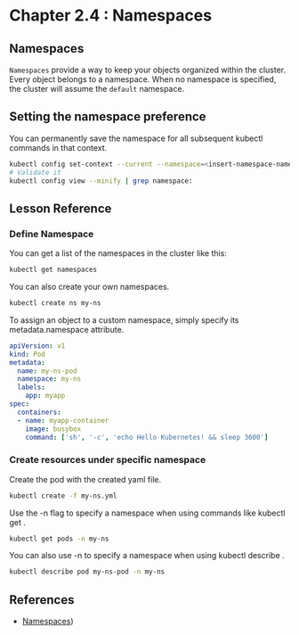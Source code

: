 # Chapter 2.4 : Namespaces

## Namespaces

`Namespaces` provide a way to keep your objects organized within the cluster. Every object belongs to a namespace. When no namespace is specified, the cluster will assume the `default` namespace.

## Setting the namespace preference

You can permanently save the namespace for all subsequent kubectl commands in that context.

```sh
kubectl config set-context --current --namespace=<insert-namespace-name-here>
# Validate it
kubectl config view --minify | grep namespace:
```

## Lesson Reference

### Define Namespace

You can get a list of the namespaces in the cluster like this:

```sh
kubectl get namespaces
```

You can also create your own namespaces.

```sh
kubectl create ns my-ns

```

To assign an object to a custom namespace, simply specify its metadata.namespace attribute.

```yaml
apiVersion: v1
kind: Pod
metadata:
  name: my-ns-pod
  namespace: my-ns
  labels:
    app: myapp
spec:
  containers:
  - name: myapp-container
    image: busybox
    command: ['sh', '-c', 'echo Hello Kubernetes! && sleep 3600']
```

### Create resources under specific namespace

Create the pod with the created yaml file.

```sh
kubectl create -f my-ns.yml
```

Use the -n flag to specify a namespace when using commands like kubectl get .

```sh
kubectl get pods -n my-ns
```

You can also use -n to specify a namespace when using kubectl describe .

```sh
kubectl describe pod my-ns-pod -n my-ns
```

## References

- [Namespaces](https://kubernetes.io/docs/concepts/overview/working-with-objects/namespaces/))